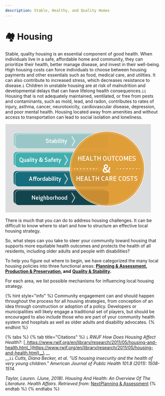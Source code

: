 ```yaml
---
description: Stable, Healthy, and Quality Homes
---
```


# 🏘 Housing

Stable, quality housing is an essential component of good health. When individuals live in a safe, affordable home and community, they can prioritize their health, better manage disease, and invest in their well-being. High housing costs can force individuals to choose between housing payments and other essentials such as food, medical care, and utilities. It can also contribute to increased stress, which decreases resistance to disease.`i` Children in unstable housing are at risk of malnutrition and developmental delays that can have lifelong health consequences.`ii` Housing that is not adequately maintained, ventilated, or free from pests and contaminants, such as mold, lead, and radon, contributes to rates of injury, asthma, cancer, neurotoxicity, cardiovascular disease, depression, and poor mental health. Housing located away from amenities and without access to transportation can lead to social isolation and loneliness.

![Connecting Housing and Health, Source: Taylor, L. 2018](<../.gitbook/assets/image (1).png>)

There is much that you can do to address housing challenges. It can be difficult to know where to start and how to structure an effective local housing strategy.&#x20;

So, what steps can you take to steer your community toward housing that supports more equitable health outcomes and protects the health of all residents, including older adults and people with disabilities?

To help you figure out where to begin, we have categorized the many local housing policies into three functional areas: [**Planning & Assessment**](planning-and-assessment/)**,** [**Production & Preservation**](production-and-preservation/)**, and** [**Quality & Stability**](stability-and-quality/)**.**&#x20;

For each area, we list possible mechanisms for influencing local housing strategy.

{% hint style="info" %}
Community engagement can and should happen throughout the process for all housing strategies, from conception of an idea through construction or adoption of a policy. Developers or municipalities will likely engage a traditional set of players, but should be encouraged to also include those who are part of your community health system and hospitals as well as older adults and disability advocates.
{% endhint %}

{% tabs %}
{% tab title="Citations" %}
&#x20;`i` _RWJF How Does Housing Affect Health?:_ [_https://www.rwjf.org/en/library/research/2011/05/housing-and-health.html_](https://www.rwjf.org/en/library/research/2011/05/housing-and-health.html)__\
__\
__`ii`  _Cutts, Diana Becker, et al. "US housing insecurity and the health of very young children." American Journal of Public Health 101.8 (2011): 1508-1514._

_Taylor, Lauren. (June, 2018). Housing And Health: An Overview Of The Literature. Health Affairs. Retrieved from:_ [NextPlanning & Assessment](https://app.gitbook.com/@hcdtk/s/stable-healthy-and-quality-homes/\~/drafts/-Ma4\_kLQNDSX0DVtyz7M/housing-introduction/planning-and-assessment)
{% endtab %}
{% endtabs %}


